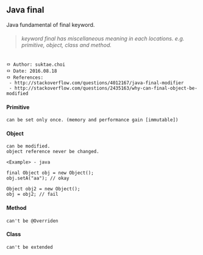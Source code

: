 ## Java final
Java fundamental of final keyword.

>###### keyword final has miscellaneous meaning in each locations. e.g. primitive, object, class and method.

```
ㅁ Author: suktae.choi
ㅁ Date: 2016.08.18
ㅁ References:
 - http://stackoverflow.com/questions/4012167/java-final-modifier
 - http://stackoverflow.com/questions/2435163/why-can-final-object-be-modified
```

#### Primitive
```
can be set only once. (memory and performance gain [immutable])
```

#### Object
```
can be modified.
object reference never be changed.

<Example> - java

final Object obj = new Object();
obj.setA("aa"); // okay

Object obj2 = new Object();
obj = obj2; // fail
```

#### Method
```
can't be @Overriden
```

#### Class
```
can't be extended
```

